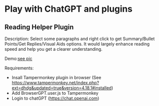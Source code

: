 # Play with ChatGPT and plugins
## Reading Helper Plugin
Description: Select some paragraphs and right click to get Summary/Bullet Points/Get Replies/Visual Aids options. It would largely enhance reading speed and help you  get a clearer understanding.


Demo:[see pic](/gates.png)

Requirements:
- Insall Tampermonkey plugin in browser (See https://www.tampermonkey.net/index.php?ext=dhdg&updated=true&version=4.18.1#installed)
- Add BrowserGPT.user.js to Tampermonkey
- Login to chatGPT (https://chat.openai.com)
